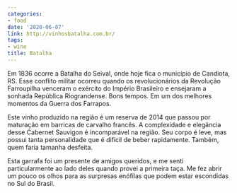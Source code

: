 ```yaml
---
categories:
- food
date: '2020-06-07'
link: http://vinhosbatalha.com.br/
tags:
- wine
title: Batalha
---
```


Em 1836 ocorre a Batalha do Seival, onde hoje fica o município de Candiota, RS. Esse conflito militar ocorreu quando os revolucionários da Revolução Farroupilha venceram o exército do Império Brasileiro e ensejaram a sonhada República Riograndense. Bons tempos. Em um dos melhores momentos da Guerra dos Farrapos.

Este vinho produzido na região é um reserva de 2014 que passou por maturação em barricas de carvalho francês. A complexidade e elegância desse Cabernet Sauvigon é incomparável na região. Seu corpo é leve, mas possui tanta personalidade que é difícil de beber rapidamente. Também, quem faria tamanha desfeita.

Esta garrafa foi um presente de amigos queridos, e me senti particularmente ao lado deles quando provei a primeira taça. Me fez abrir um pouco os olhos para as surpresas enófilas que podem estar escondidas no Sul do Brasil.